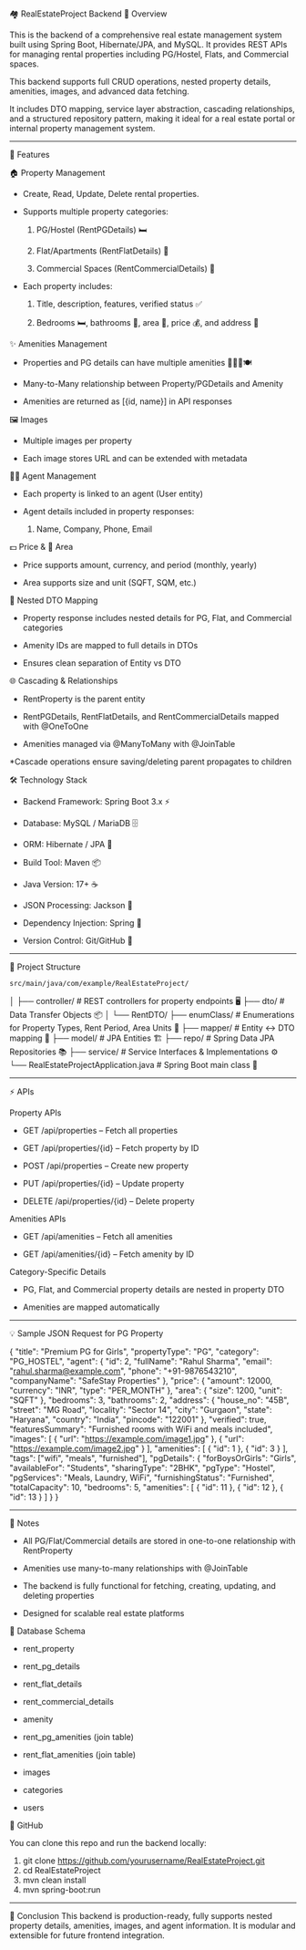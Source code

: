 🏘️ RealEstateProject Backend
🌟 Overview

This is the backend of a comprehensive real estate management system built using Spring Boot, Hibernate/JPA, and MySQL. It provides REST APIs for managing rental properties including PG/Hostel, Flats, and Commercial spaces.

This backend supports full CRUD operations, nested property details, amenities, images, and advanced data fetching.

It includes DTO mapping, service layer abstraction, cascading relationships, and a structured repository pattern, making it ideal for a real estate portal or internal property management system.

-------------------------------------------------------------------------------------------------------------

🚀 Features

🏠 Property Management

  * Create, Read, Update, Delete rental properties.

  * Supports multiple property categories:

      1. PG/Hostel (RentPGDetails) 🛏️

      2. Flat/Apartments (RentFlatDetails) 🏢

      3. Commercial Spaces (RentCommercialDetails) 🏬

  * Each property includes:

      1. Title, description, features, verified status ✅

      2. Bedrooms 🛏️, bathrooms 🛁, area 📐, price 💰, and address 📍

✨ Amenities Management

  * Properties and PG details can have multiple amenities 🏋️‍♂️🧺🍽️

  * Many-to-Many relationship between Property/PGDetails and Amenity

  * Amenities are returned as [{id, name}] in API responses

🖼️ Images

  * Multiple images per property

  * Each image stores URL and can be extended with metadata

👨‍💼 Agent Management

  * Each property is linked to an agent (User entity)

  * Agent details included in property responses:

    1. Name, Company, Phone, Email

💵 Price & 📏 Area

  * Price supports amount, currency, and period (monthly, yearly)

  * Area supports size and unit (SQFT, SQM, etc.)

🔄 Nested DTO Mapping

  * Property response includes nested details for PG, Flat, and Commercial categories

  * Amenity IDs are mapped to full details in DTOs

  * Ensures clean separation of Entity vs DTO

🌐 Cascading & Relationships

  * RentProperty is the parent entity

  * RentPGDetails, RentFlatDetails, and RentCommercialDetails mapped with @OneToOne

  * Amenities managed via @ManyToMany with @JoinTable

  *Cascade operations ensure saving/deleting parent propagates to children

🛠️ Technology Stack

  * Backend Framework: Spring Boot 3.x ⚡
  
  * Database: MySQL / MariaDB 🗄️
  
  * ORM: Hibernate / JPA 🐘
  
  * Build Tool: Maven 📦
  
  * Java Version: 17+ ☕
  
  * JSON Processing: Jackson 📝
  
  * Dependency Injection: Spring 💉
  
  * Version Control: Git/GitHub 🐙

    

--------------------------------------------------------------------------------------------------------------

📂 Project Structure

    src/main/java/com/example/RealEstateProject/
│
├── controller/        # REST controllers for property endpoints 🖥️
├── dto/               # Data Transfer Objects 📦
│   └── RentDTO/
├── enumClass/         # Enumerations for Property Types, Rent Period, Area Units 📌
├── mapper/            # Entity <-> DTO mapping 🔄
├── model/             # JPA Entities 🏗️
├── repo/              # Spring Data JPA Repositories 📚
├── service/           # Service Interfaces & Implementations ⚙️
└── RealEstateProjectApplication.java  # Spring Boot main class 🚀


---------------------------------------------------------------------------------------------------------------


⚡ APIs
  
Property APIs

  * GET /api/properties – Fetch all properties

  *  GET /api/properties/{id} – Fetch property by ID

  *  POST /api/properties – Create new property

  *  PUT /api/properties/{id} – Update property

  *  DELETE /api/properties/{id} – Delete property

Amenities APIs

  * GET /api/amenities – Fetch all amenities

  * GET /api/amenities/{id} – Fetch amenity by ID

Category-Specific Details

  * PG, Flat, and Commercial property details are nested in property DTO

  * Amenities are mapped automatically



------------------------------------------------------------------------------------------------------------------

💡 Sample JSON Request for PG Property

{
  "title": "Premium PG for Girls",
  "propertyType": "PG",
  "category": "PG_HOSTEL",
  "agent": {
    "id": 2,
    "fullName": "Rahul Sharma",
    "email": "rahul.sharma@example.com",
    "phone": "+91-9876543210",
    "companyName": "SafeStay Properties"
  },
  "price": {
    "amount": 12000,
    "currency": "INR",
    "type": "PER_MONTH"
  },
  "area": {
    "size": 1200,
    "unit": "SQFT"
  },
  "bedrooms": 3,
  "bathrooms": 2,
  "address": {
    "house_no": "45B",
    "street": "MG Road",
    "locality": "Sector 14",
    "city": "Gurgaon",
    "state": "Haryana",
    "country": "India",
    "pincode": "122001"
  },
  "verified": true,
  "featuresSummary": "Furnished rooms with WiFi and meals included",
  "images": [
    { "url": "https://example.com/image1.jpg" },
    { "url": "https://example.com/image2.jpg" }
  ],
  "amenities": [
    { "id": 1 },
    { "id": 3 }
  ],
  "tags": ["wifi", "meals", "furnished"],
  "pgDetails": {
    "forBoysOrGirls": "Girls",
    "availableFor": "Students",
    "sharingType": "2BHK",
    "pgType": "Hostel",
    "pgServices": "Meals, Laundry, WiFi",
    "furnishingStatus": "Furnished",
    "totalCapacity": 10,
    "bedrooms": 5,
    "amenities": [
      { "id": 11 },
      { "id": 12 },
      { "id": 13 }
    ]
  }
}


--------------------------------------------------------------------------------------------------------------


📝 Notes

  * All PG/Flat/Commercial details are stored in one-to-one relationship with RentProperty
  
  * Amenities use many-to-many relationships with @JoinTable
  
  * The backend is fully functional for fetching, creating, updating, and deleting properties
  
  * Designed for scalable real estate platforms

💾 Database Schema

   * rent_property
  
   * rent_pg_details
  
   * rent_flat_details
  
   * rent_commercial_details
  
   * amenity
  
   * rent_pg_amenities (join table)
  
   * rent_flat_amenities (join table)
  
   * images
  
   * categories
  
   * users



🔗 GitHub

You can clone this repo and run the backend locally:

1. git clone https://github.com/yourusername/RealEstateProject.git
2. cd RealEstateProject
3. mvn clean install
4. mvn spring-boot:run

-------------------------------------------------------------------------------------------------------------



🎯 Conclusion
This backend is production-ready, fully supports nested property details, amenities, images, and agent information. It is modular and extensible for future frontend integration.






